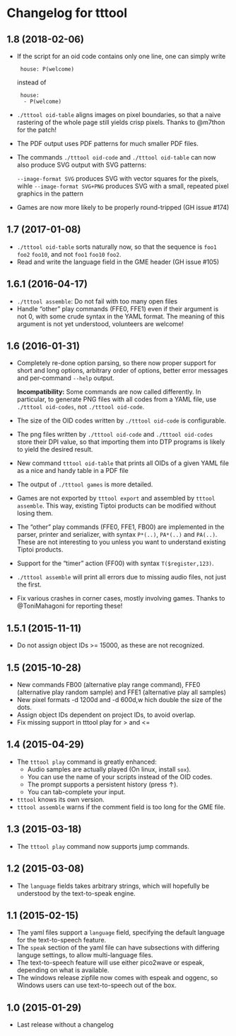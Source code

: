 # Changelog for tttool

## 1.8 (2018-02-06)

 * If the script for an oid code contains only one line, one can simply write

        house: P(welcome)

   instead of

        house:
         - P(welcome)
 * `./tttool oid-table` aligns images on pixel boundaries, so that a naive
   rastering of the whole page still yields crisp pixels.
   Thanks to @m7thon for the patch!
 * The PDF output uses PDF patterns for much smaller PDF files.
 * The commands `./tttool oid-code` and `./tttool oid-table` can now also
   produce SVG output with SVG patterns:

   `--image-format SVG` produces SVG with vector squares
   for the pixels, wihle `--image-format SVG+PNG` produces SVG with a small,
   repeated pixel graphics in the pattern
 * Games are now more likely to be properly round-tripped (GH issue #174)

## 1.7 (2017-01-08)

 * `./tttool oid-table` sorts naturally now, so that the sequence is `foo1`
   `foo2` `foo10`, and not `foo1` `foo10` `foo2`.
 * Read and write the language field in the GME header (GH issue #105)

## 1.6.1 (2016-04-17)

 * `./tttool assemble`: Do not fail with too many open files
 * Handle “other” play commands (FFE0, FFE1) even if their argument is not 0,
   with some crude syntax in the YAML format. The meaning of this argument is
   not yet understood, volunteers are welcome!

## 1.6 (2016-01-31)

 * Completely re-done option parsing, so there now proper support for short and
   long options, arbitrary order of options, better error messages and
   per-command `--help` output.

   **Incompatibility:** Some commands are now called differently. In
   particular, to generate PNG files with all codes from a YAML file, use
   `./tttool oid-codes`, not `./tttool oid-code`.
 * The size of the OID codes written by `./tttool oid-code` is configurable.
 * The png files written by `./tttool oid-code` and `./tttool oid-codes` store
   their DPI value, so that importing them into DTP programs is likely to yield
   the desired result.
 * New command `tttool oid-table` that prints all OIDs of a given YAML file as
   a nice and handy table in a PDF file
 * The output of `./tttool games` is more detailed.
 * Games are not exported by `tttool export` and assembled by `tttool
   assemble`. This way, existing Tiptoi products can be modified without losing
   them.
 * The “other” play commands (FFE0, FFE1, FB00) are implemented in the parser,
   printer and serializer, with syntax `P*(..)`, `PA*(..)` and `PA(..)`. These
   are not interesting to you unless you want to understand existing Tiptoi
   products.
 * Support for the “timer” action (FF00) with syntax `T($register,123)`.
 * `./tttool assemble` will print all errors due to missing audio files, not
   just the first.
 * Fix various crashes in corner cases, mostly involving games. Thanks to
   @ToniMahagoni for reporting these!

## 1.5.1 (2015-11-11)

 * Do not assign object IDs >= 15000, as these are not recognized.

## 1.5 (2015-10-28)

 * New commands FB00 (alternative play range command), FFE0 (alternative
   play random sample) and FFE1 (alternative play all samples)
 * New pixel formats -d 1200d and -d 600d,w hich double the size of the
   dots.
 * Assign object IDs dependent on project IDs, to avoid overlap.
 * Fix missing support in tttool play for > and <=

## 1.4 (2015-04-29)

 * The `tttool play` command is greatly enhanced:
   + Audio samples are actually played (On linux, install `sox`).
   + You can use the name of your scripts instead of the OID codes.
   + The prompt supports a persistent history (press ↑).
   + You can tab-complete your input.
 * `tttool` knows its own version.
 * `tttool assemble` warns if the comment field is too long for the GME file.

## 1.3 (2015-03-18)

 * The `tttool play` command now supports jump commands.

## 1.2 (2015-03-08)

 * The `language` fields takes arbitrary strings, which will hopefully be
   understood by the text-to-speak engine.

## 1.1 (2015-02-15)

 * The yaml files support a `language` field, specifying the default language
   for the text-to-speech feature.
 * The `speak` section of the yaml file can have subsections with differing
   languge settings, to allow multi-language files.
 * The text-to-speech feature will use either pico2wave or espeak, depending on
   what is available.
 * The windows release zipfile now comes with espeak and oggenc, so Windows users
   can use text-to-speech out of the box.

## 1.0 (2015-01-29)

 * Last release without a changelog
